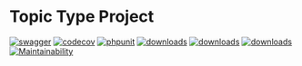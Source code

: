 # Topic Type Project

[![swagger](https://img.shields.io/badge/documentation-swagger-green)](https://escolalms.github.io/Topic-Type-Project/)
[![codecov](https://codecov.io/gh/EscolaLMS/Topic-Type-Project/branch/main/graph/badge.svg?token=NRAN4R8AGZ)](https://codecov.io/gh/EscolaLMS/Topic-Type-Project)
[![phpunit](https://github.com/EscolaLMS/Topic-Type-Project/actions/workflows/test.yml/badge.svg)](https://github.com/EscolaLMS/Topic-Type-Project/actions/workflows/test.yml)
[![downloads](https://img.shields.io/packagist/dt/escolalms/topic-type-project)](https://packagist.org/packages/escolalms/topic-type-project)
[![downloads](https://img.shields.io/packagist/v/escolalms/topic-type-project)](https://packagist.org/packages/escolalms/topic-type-project)
[![downloads](https://img.shields.io/packagist/l/escolalms/topic-type-project)](https://packagist.org/packages/escolalms/topic-type-project)
[![Maintainability](https://api.codeclimate.com/v1/badges/0c9e2593fb30e2048f95/maintainability)](https://codeclimate.com/github/EscolaLMS/Topic-Type-Project/maintainability)
